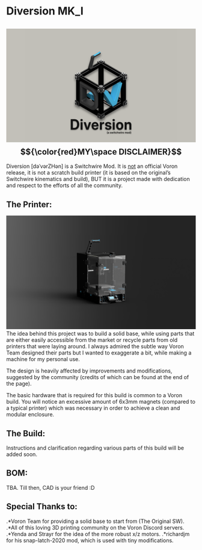 Diversion MK_I
================
![Home](PIX/render_logo_1.png)
$${\color{red}MY\space DISCLAIMER}$$
--------------------------------
Diversion [dəˈvərZHən] is a Switchwire Mod. It is <ins>not</ins> an official Voron release, it is not a scratch build printer (it is based on the original’s Switchwire kinematics and build), BUT it is a project made with dedication and respect to the efforts of all the community.

The Printer:
--------------
![Home](PIX/diversion_render_1.png)
The idea behind this project was to build a solid base, while using parts that are either easily accessible from the market or recycle parts from old printers that were laying around. I always admired the subtle way Voron Team designed their parts but I wanted to exaggerate a bit, while making a machine for my personal use.

The design is heavily affected by improvements and modifications, suggested by the community (credits of which can be found at the end of the page).

The basic hardware that is required for this build is common to a Voron build. You will notice an excessive amount of 6x3mm magnets (compared to a typical printer) which was necessary in order to achieve a clean and modular enclosure.

The Build:
--------------
Instructions and clarification regarding various parts of this build will be added soon.

BOM:
--------------
TBA. Till then, CAD is your friend :D

Special Thanks to:
--------------------
.*Voron Team for providing a solid base to start from (The Original SW).
.*All of this loving 3D printing community on the Voron Discord servers.
.*Yenda and Strayr for the idea of the more robust x/z motors.
.*richardjm for his snap-latch-2020 mod, which is used with tiny modifications.
